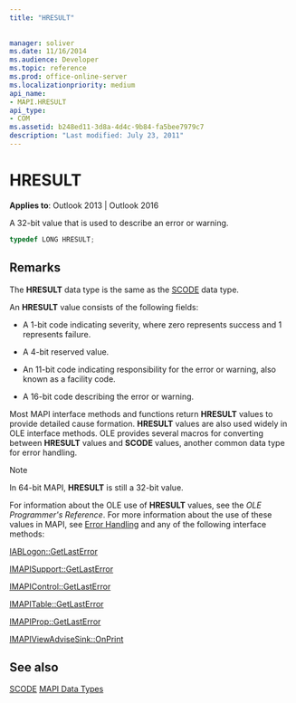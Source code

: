 ```yaml
---
title: "HRESULT"
 
 
manager: soliver
ms.date: 11/16/2014
ms.audience: Developer
ms.topic: reference
ms.prod: office-online-server
ms.localizationpriority: medium
api_name:
- MAPI.HRESULT
api_type:
- COM
ms.assetid: b248ed11-3d8a-4d4c-9b84-fa5bee7979c7
description: "Last modified: July 23, 2011"
---
```


# HRESULT

**Applies to**: Outlook 2013 | Outlook 2016
  
A 32-bit value that is used to describe an error or warning.
  
```cpp
typedef LONG HRESULT;
```

## Remarks

The **HRESULT** data type is the same as the [SCODE](scode.md) data type.

An **HRESULT** value consists of the following fields:
  
- A 1-bit code indicating severity, where zero represents success and 1 represents failure.

- A 4-bit reserved value.

- An 11-bit code indicating responsibility for the error or warning, also known as a facility code.

- A 16-bit code describing the error or warning.

Most MAPI interface methods and functions return **HRESULT** values to provide detailed cause formation. **HRESULT** values are also used widely in OLE interface methods. OLE provides several macros for converting between **HRESULT** values and **SCODE** values, another common data type for error handling.
  
> [!NOTE]
> In 64-bit MAPI, **HRESULT** is still a 32-bit value.
  
For information about the OLE use of **HRESULT** values, see the  *OLE Programmer's Reference*. For more information about the use of these values in MAPI, see [Error Handling](error-handling-in-mapi.md) and any of the following interface methods:
  
[IABLogon::GetLastError](iablogon-getlasterror.md)
  
[IMAPISupport::GetLastError](imapisupport-getlasterror.md)
  
[IMAPIControl::GetLastError](imapicontrol-getlasterror.md)
  
[IMAPITable::GetLastError](imapitable-getlasterror.md)
  
[IMAPIProp::GetLastError](imapiprop-getlasterror.md)
  
[IMAPIViewAdviseSink::OnPrint](imapiviewadvisesink-onprint.md)
  
## See also

[SCODE](scode.md)
[MAPI Data Types](mapi-data-types.md)
